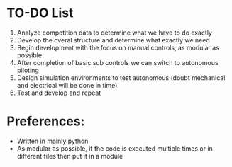 # TO-DO List
1. Analyze competition data to determine what we have to do exactly
2. Develop the overal structure and determine what exactly we need
3. Begin development with the focus on manual controls, as modular as possible
4. After completion of basic sub controls we can switch to autonomous piloting
5. Design simulation environments to test autonomous (doubt mechanical and electrical will be done in time)
6. Test and develop and repeat

# Preferences:
- Written in mainly python
- As modular as possible, if the code is executed multiple times or in different files then put it in a module
